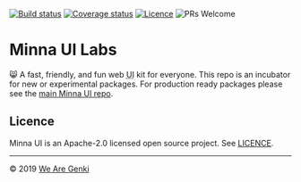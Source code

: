 [![Build status](https://img.shields.io/circleci/project/github/WeAreGenki/minna-ui-labs.svg)](https://circleci.com/gh/WeAreGenki/minna-ui-labs)
[![Coverage status](https://img.shields.io/codacy/coverage/39da21f30dfc4d42a6afa498d6aaa8f6.svg)](https://app.codacy.com/project/WeAreGenki/minna-ui-labs/dashboard)
[![Licence](https://img.shields.io/npm/l/minna-ui-labs.svg)](https://github.com/WeAreGenki/minna-ui-labs/blob/master/LICENCE)
![PRs Welcome](https://img.shields.io/badge/PRs-welcome-brightgreen.svg)

# Minna UI Labs

😸 A fast, friendly, and fun web <abbr title="User Interface">UI</abbr> kit for everyone. This repo is an incubator for new or experimental packages. For production ready packages please see the [main Minna UI repo](https://github.com/WeAreGenki/minna-ui).

<!-- 
Inspired by:

- https://blueprintjs.com/docs/#labs
- https://github.com/palantir/blueprint/tree/develop/packages/labs
-->

## Licence

Minna UI is an Apache-2.0 licensed open source project. See [LICENCE](https://github.com/WeAreGenki/minna-ui/blob/master/LICENCE).

---

© 2019 [We Are Genki](https://wearegenki.com)
